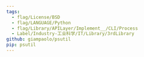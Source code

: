 ```yaml
---
tags:
  - flag/License/BSD
  - flag/LANGUAGE/Python
  - flag/Library/APILayer/Implement__/CLI/Process
  - Label/Industry-工业科学/IT/Library/3rdLibrary
github: giampaolo/psutil
pip: psutil
---
```

